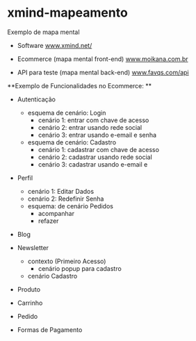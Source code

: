 # xmind-mapeamento
Exemplo de mapa mental

- Software
www.xmind.net/

- Ecommerce (mapa mental front-end)
www.moikana.com.br

- API para teste (mapa mental back-end)
www.favqs.com/api

**Exemplo de Funcionalidades no Ecommerce: **
* Autenticação 
    * esquema de cenário: Login
        * cenário 1: entrar com chave de acesso
        * cenário 2: entrar usando rede social
        * cenário 3: entrar usando e-email e senha
    * esquema de cenário: Cadastro
        * cenário 1: cadastrar com chave de acesso
        * cenário 2: cadastrar usando rede social
        * cenário 3: cadastrar usando e-email e 

* Perfil
    * cenário 1: Editar Dados
    * cenário 2: Redefinir Senha
    * esquema: de cenário Pedidos
        * acompanhar
        * refazer

* Blog

* Newsletter 
    * contexto (Primeiro Acesso)
        * cenário popup para cadastro
    * cenário Cadastro

* Produto
* Carrinho
* Pedido
* Formas de Pagamento